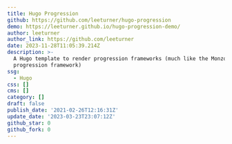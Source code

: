 ```yaml
---
title: Hugo Progression
github: https://github.com/leeturner/hugo-progression
demo: https://leeturner.github.io/hugo-progression-demo/
author: leeturner
author_link: https://github.com/leeturner
date: 2023-11-28T11:05:39.214Z
description: >-
  A Hugo template to render progression frameworks (much like the Monzo
  progression framework)
ssg:
  - Hugo
css: []
cms: []
category: []
draft: false
publish_date: '2021-02-26T12:16:31Z'
update_date: '2023-03-23T23:07:12Z'
github_star: 0
github_fork: 0
---
```

